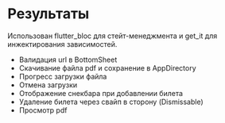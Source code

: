 # Результаты

Использован flutter_bloc для стейт-менеджмента и get_it для инжектирования зависимостей.

- Валидация url в BottomSheet
- Скачивание файла pdf и сохранение в AppDirectory
- Прогресс загрузки файла
- Отмена загрузки
- Отображение снекбара при добавлении билета
- Удаление билета через свайп в сторону (Dismissable)
- Просмотр pdf
